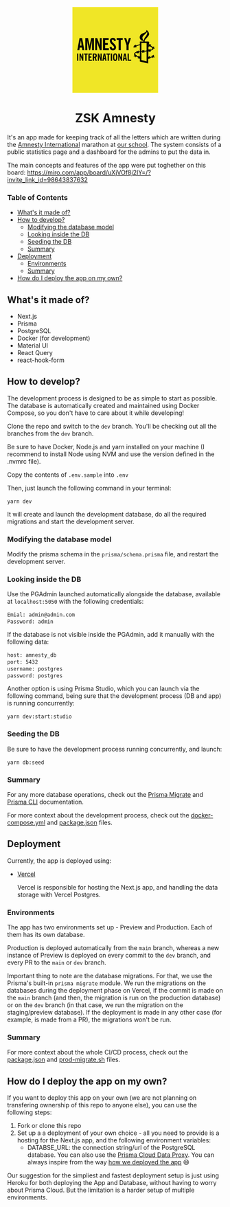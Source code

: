 <p align="center">
  <img src="./amnesty-logo.png" width="200" />
</p>
<h1 align="center">ZSK Amnesty</h1>

It's an app made for keeping track of all the letters which are written during the [Amnesty International](https://www.amnesty.org/en/) marathon at [our school](https://zsk.poznan.pl).
The system consists of a public statistics page and a dashboard for the admins to put the data in.

The main concepts and features of the app were put toghether on this board: https://miro.com/app/board/uXjVOf8j2IY=/?invite_link_id=98643837632

### Table of Contents

- [What's it made of?](#whats-it-made-of)
- [How to develop?](#how-to-develop)
  - [Modifying the database model](#modifying-the-database-model)
  - [Looking inside the DB](#looking-inside-the-db)
  - [Seeding the DB](#seeding-the-db)
  - [Summary](#summary)
- [Deployment](#deployment)
  - [Environments](#environments)
  - [Summary](#summary-1)
- [How do I deploy the app on my own?](#how-do-i-deploy-the-app-on-my-own)

## What's it made of?

- Next.js
- Prisma
- PostgreSQL
- Docker (for development)
- Material UI
- React Query
- react-hook-form

## How to develop?

The development process is designed to be as simple to start as possible. The database is automatically created and maintained using Docker Compose, so you don't have to care about it while developing!

Clone the repo and switch to the `dev` branch. You'll be checking out all the branches from the `dev` branch.

Be sure to have Docker, Node.js and yarn installed on your machine (I recommend to install Node using NVM and use the version defined in the .nvmrc file).

Copy the contents of `.env.sample` into `.env`

Then, just launch the following command in your terminal:

```
yarn dev
```

It will create and launch the development database, do all the required migrations and start the development server.

### Modifying the database model

Modify the prisma schema in the `prisma/schema.prisma` file, and restart the development server.

### Looking inside the DB

Use the PGAdmin launched automatically alongside the database, available at `localhost:5050` with the following credentials:

```
Emial: admin@admin.com
Password: admin
```

If the database is not visible inside the PGAdmin, add it manually with the following data:

```
host: amnesty_db
port: 5432
username: postgres
password: postgres
```

Another option is using Prisma Studio, which you can launch via the following command, being sure that the development process (DB and app) is running concurrently:

```
yarn dev:start:studio
```

### Seeding the DB

Be sure to have the development process running concurrently, and launch:

```
yarn db:seed
```

### Summary

For any more database operations, check out the [Prisma Migrate](https://www.prisma.io/docs/concepts/components/prisma-migrate) and [Prisma CLI](https://www.prisma.io/docs/reference/api-reference/command-reference) documentation.

For more context about the development process, check out the [docker-compose.yml](./docker-compose.yml) and [package.json](./package.json) files.

## Deployment

Currently, the app is deployed using:

- [Vercel](https://vercel.com/)

  Vercel is responsible for hosting the Next.js app, and handling the data storage with Vercel Postgres.

### Environments

The app has two environments set up - Preview and Production. Each of them has its own database.

Production is deployed automatically from the `main` branch, whereas a new instance of Preview is deployed on every commit to the `dev` branch, and every PR to the `main` or `dev` branch.

Important thing to note are the database migrations. For that, we use the Prisma's built-in `prisma migrate` module. We run the migrations on the databases during the deployment phase on Vercel, if the commit is made on the `main` branch (and then, the migration is run on the production database) or on the `dev` branch (in that case, we run the migration on the staging/preview database). If the deployment is made in any other case (for example, is made from a PR), the migrations won't be run.

### Summary

For more context about the whole CI/CD process, check out the [package.json](./package.json) and [prod-migrate.sh](./prod-migrate.sh) files.

## How do I deploy the app on my own?

If you want to deploy this app on your own (we are not planning on transfering ownership of this repo to anyone else), you can use the following steps:

1. Fork or clone this repo
2. Set up a a deployment of your own choice - all you need to provide is a hosting for the Next.js app, and the following environment variables:
   - DATABSE_URL: the connection string/url of the PostgreSQL database. You can also use the [Prisma Cloud Data Proxy](https://www.prisma.io/docs/concepts/components/prisma-data-platform). You can always inspire from the way [how we deployed the app](#deployment) 😄

Our suggestion for the simpliest and fastest deployment setup is just using Heroku for both deploying the App and Database, without having to worry about Prisma Cloud. But the limitation is a harder setup of multiple environments.
